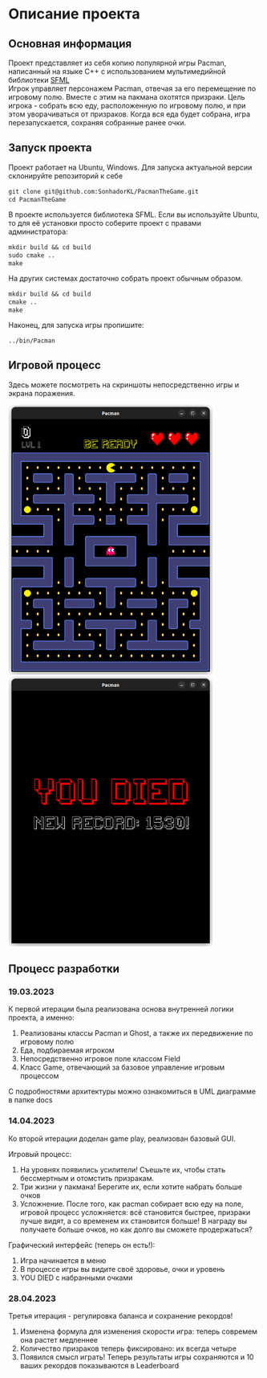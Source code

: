 # Описание проекта #
## Основная информация ##
Проект представляет из себя копию популярной игры Pacman, написанный на языке C++ с использованием мультимедийной библиотеки [SFML](https://www.sfml-dev.org/)  
Игрок управляет персонажем Pacman, отвечая за его перемещение по игровому полю. Вместе с этим на пакмана охотятся призраки. Цель игрока - собрать всю еду, расположенную по игровому полю, и при этом уворачиваться от призраков. Когда вся еда будет собрана, игра перезапускается, сохраняя собранные ранее очки.



## Запуск проекта ##
Проект работает на Ubuntu, Windows. Для запуска актуальной версии склонируйте репозиторий к себе
```console
git clone git@github.com:SonhadorKL/PacmanTheGame.git
cd PacmanTheGame
```
В проекте используется библиотека SFML. Если вы используйте Ubuntu, то для её установки просто соберите проект с правами администратора:
```console
mkdir build && cd build
sudo cmake ..
make
```
На других системах достаточно собрать проект обычным образом.
```console
mkdir build && cd build
cmake ..
make
```
Наконец, для запуска игры пропишите:
```console
../bin/Pacman
```

## Игровой процесс
Здесь можете посмотреть на скриншоты непосредственно игры и экрана поражения.

![](/docs/img/game.png)
![](/docs/img/death_screen.png)

## Процесс разработки ##
### 19.03.2023 ###

К первой итерации была реализована основа внутренней логики проекта, а именно:
1. Реализованы классы Pacman и Ghost, а также их передвижение по игровому полю
2. Еда, подбираемая игроком
3. Непосредственно игровое поле классом Field
4. Класс Game, отвечающий за базовое управление игровым процессом  

С подробностями архитектуры можно ознакомиться в UML диаграммe в папке docs

### 14.04.2023 ###
Ко второй итерации доделан game play, реализован базовый GUI.

Игровый процесс:
1. На уровнях появились усилители! Съешьте их, чтобы стать бессмертным и отомстить призракам.
2. Три жизни у пакмана! Берегите их, если хотите набрать больше очков
3. Усложнение. После того, как pacman собирает всю еду на поле, игровой процесс усложняется: всё становится быстрее, призраки лучше видят, а со временем их становится больше! В награду вы получаете больше очков, но как долго вы сможете продержаться?

Графический интерфейс (теперь он есть!):
1. Игра начинается в меню
2. В процессе игры вы видите своё здоровье, очки и уровень
3. YOU DIED с набранными очками

### 28.04.2023 ###
Третья итерация - регулировка баланса и сохранение рекордов!
1. Изменена формула для изменения скорости игра: теперь совремем она растет медленнее
2. Количество призраков теперь фиксировано: их всегда четыре
3. Появился смысл играть! Теперь результаты игры сохраняются и 10 ваших рекордов показываются в Leaderboard
